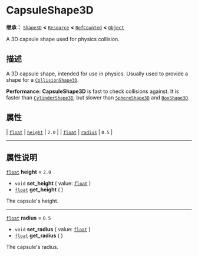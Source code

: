 <!-- ⚠ 请勿编辑本文件 ⚠ -->
<!-- 本文档使用脚本从 WeDot 引擎源码仓库生成。 -->
<!-- 生成脚本：https://github.com/WeDot-Engine/WeDot/tree/4.3/doc/tools/make_md.py； -->
<!-- 原文件：https://github.com/WeDot-Engine/WeDot/tree/4.3/doc/classes/CapsuleShape3D.xml。 -->

<div id="_class_capsuleshape3d"></div>

# CapsuleShape3D

**继承：** [`Shape3D`](class_shape3d.md) **<** [`Resource`](class_resource.md) **<** [`RefCounted`](class_refcounted.md) **<** [`Object`](class_object.md)

A 3D capsule shape used for physics collision.

## 描述

A 3D capsule shape, intended for use in physics. Usually used to provide a shape for a [`CollisionShape3D`](class_collisionshape3d.md).

 **Performance:** **CapsuleShape3D** is fast to check collisions against. It is faster than [`CylinderShape3D`](class_cylindershape3d.md), but slower than [`SphereShape3D`](class_sphereshape3d.md) and [`BoxShape3D`](class_boxshape3d.md).

## 属性

| [`float`](class_float.md) | [`height`](#class_capsuleshape3d_property_height) | ``2.0`` |
| [`float`](class_float.md) | [`radius`](#class_capsuleshape3d_property_radius) | ``0.5`` |

<!-- rst-class:: classref-section-separator -->

---

## 属性说明

<div id="_class_capsuleshape3d_property_height"></div>

[`float`](class_float.md) **height** = ``2.0`` <div id="class_capsuleshape3d_property_height"></div>

- `void` **set_height** ( value: [`float`](class_float.md) )
- [`float`](class_float.md) **get_height** ( )

The capsule's height.

<!-- rst-class:: classref-item-separator -->

---

<div id="_class_capsuleshape3d_property_radius"></div>

[`float`](class_float.md) **radius** = ``0.5`` <div id="class_capsuleshape3d_property_radius"></div>

- `void` **set_radius** ( value: [`float`](class_float.md) )
- [`float`](class_float.md) **get_radius** ( )

The capsule's radius.

[^virtual]: 本方法通常需要用户覆盖才能生效。
[^const]: 本方法无副作用，不会修改该实例的任何成员变量。
[^vararg]: 本方法除了能接受在此处描述的参数外，还能够继续接受任意数量的参数。
[^constructor]: 本方法用于构造某个类型。
[^static]: 调用本方法无需实例，可直接使用类名进行调用。
[^operator]: 本方法描述的是使用本类型作为左操作数的有效运算符。
[^bitfield]: 这个值是由下列位标志构成位掩码的整数。
[^void]: 无返回值。
